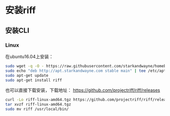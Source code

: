 # 安装riff

## 安装CLI

### Linux

在ubuntu16.04上安装：

```bash
sudo wget -q -O - https://raw.githubusercontent.com/starkandwayne/homebrew-cf/master/public.key | apt-key add -
sudo echo "deb http://apt.starkandwayne.com stable main" | tee /etc/apt/sources.list.d/starkandwayne.list
sudo apt-get update
sudo apt-get install riff
```

也可以直接下载安装，下载地址： https://github.com/projectriff/riff/releases

```bash
curl -Lo riff-linux-amd64.tgz https://github.com/projectriff/riff/releases/download/v0.1.1/riff-linux-amd64.tgz
tar xvzf riff-linux-amd64.tgz
sudo mv riff /usr/local/bin/
```

